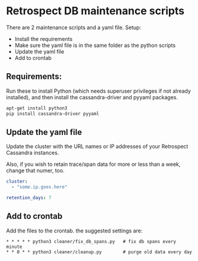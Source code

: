# Retrospect DB maintenance scripts

There are 2 maintenance scripts and a yaml file. Setup:

- Install the requirements
- Make sure the yaml file is in the same folder as the python scripts
- Update the yaml file
- Add to crontab

## Requirements:

Run these to install Python (which needs superuser privileges if not already installed), and then install the cassandra-driver and pyyaml packages.

```sh
apt-get install python3
pip install cassandra-driver pyyaml
```

## Update the yaml file

Update the cluster with the URL names or IP addresses of your Retrospect Cassandra instances.

Also, if you wish to retain trace/span data for more or less than a week, change that numer, too.

```yml
cluster:
  - "some.ip.goes.here"

retention_days: 7
```

## Add to crontab

Add the files to the crontab. the suggested settings are:

```
* * * * * python3 cleaner/fix_db_spans.py   # fix db spans every minute
* * 0 * * python3 cleaner/cleanup.py        # purge old data every day
```

